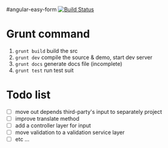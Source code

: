 #angular-easy-form [![Build Status](https://travis-ci.org/n-iq/angular-form.svg?branch=develop)](https://travis-ci.org/n-iq/angular-easy-form)

# Grunt command
 1. `grunt build` build the src
 2. `grunt dev` compile the source & demo, start dev server
 3. `grunt docs` generate docs file (incomplete)
 4. `grunt test` run test suit
 
# Todo list 

- [ ] move out depends third-party's input to separately project
- [ ] improve translate method
- [ ] add a controller layer for input 
- [ ] move validation to a validation service layer 
- [ ] etc ... 